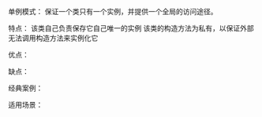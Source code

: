 单例模式：
    保证一个类只有一个实例，并提供一个全局的访问途径。

特点：
    该类自己负责保存它自己唯一的实例
    该类的构造方法为私有，以保证外部无法调用构造方法来实例化它

优点：
    

缺点：
    

经典案例：
    

适用场景：
    